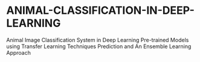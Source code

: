 # ANIMAL-CLASSIFICATION-IN-DEEP-LEARNING
Animal Image Classification System in Deep Learning Pre-trained Models using Transfer Learning Techniques Prediction  and An Ensemble Learning Approach
